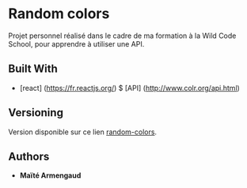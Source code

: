 # Random colors

Projet personnel réalisé dans le cadre de ma formation à la Wild Code School, pour apprendre à utiliser une API.


## Built With
* [react] (https://fr.reactjs.org/)
$ [API] (http://www.colr.org/api.html)

## Versioning

Version disponible sur ce lien [random-colors](). 

## Authors

* **Maïté Armengaud** 

